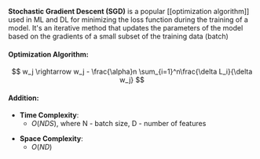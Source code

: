 **Stochastic Gradient Descent (SGD)** is a popular [[optimization algorithm]] used in ML and DL for minimizing the loss function during the training of a model. It's an iterative method that updates the parameters of the model based on the gradients of a small subset of the training data (batch)

#### Optimization Algorithm:
$$ 
w_j \rightarrow w_j - \frac{\alpha}n \sum_{i=1}^n\frac{\delta L_i}{\delta w_j}  
$$

#### Addition:

* **Time Complexity**:
	- $O(NDS)$, where N - batch size, D - number of features  
- **Space Complexity**: 
	- $O(ND)$